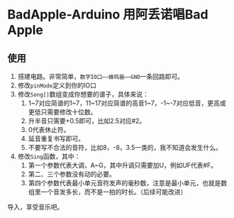 # BadApple-Arduino 用阿丢诺唱Bad Apple

## 使用

1. 搭建电路。非常简单，`数字IO口——蜂鸣器——GND`一条回路即可。
2. 修改`pinMode`定义到你的IO口
3. 修改`Song[]`数组变成你想要的谱子，具体来说：
    1. 1\~7对应简谱的1\~7，11\~17对应简谱的高音1\~7，-1\~-7对应低音，更高或更低只需要修改十位数。
    2. 升半音只需要+0.5即可，比如2.5对应#2。
    3. 0代表休止符。
    4. 延音重复书写即可。
    5. 不要写不合法的音符，比如8，-8，3.5一类的，我不知道会发生什么。
4. 修改`Sing`函数，其中：
    1. 第一个参数代表大调，A~G，其中升调只需要加U，例如UF代表#F。
    2. 第二、三个参数没有动的必要。
    3. 第四个参数代表最小单元音符发声的毫秒数，注意是最小单元，也就是数组里一个音发多长，而不是一拍的时长。（后续可能改进）
  
导入，享受音乐吧。
